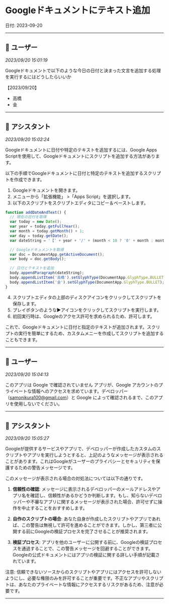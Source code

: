 # Googleドキュメントにテキスト追加

日付: 2023-09-20

---

## 👤 ユーザー
*2023/09/20 15:01:19*

Googleドキュメントで以下のような今日の日付と決まった文言を追加する処理を実行するにはどうしたらいいか

【2023/09/20】
- 高橋
- 金

---

## 🤖 アシスタント
*2023/09/20 15:02:24*

Googleドキュメントに日付や特定のテキストを追加するには、Google Apps Scriptを使用して、Googleドキュメントにスクリプトを追加する方法があります。

以下の手順でGoogleドキュメントに日付と特定のテキストを追加するスクリプトを作成できます。

1. Googleドキュメントを開きます。
2. メニューから「拡張機能」 &gt;「Apps Script」を選択します。
3. 以下のスクリプトをスクリプトエディタにコピー＆ペーストします。

```javascript
function addDateAndText() {
  // 現在の日付を取得
  var today = new Date();
  var year = today.getFullYear();
  var month = today.getMonth() + 1;
  var day = today.getDate();
  var dateString = '【' + year + '/' + (month < 10 ? '0' + month : month) + '/' + (day < 10 ? '0' + day : day) + '】';

  // Googleドキュメントを取得
  var doc = DocumentApp.getActiveDocument();
  var body = doc.getBody();

  // 日付とテキストを追加
  body.appendParagraph(dateString);
  body.appendListItem('高橋').setGlyphType(DocumentApp.GlyphType.BULLET);
  body.appendListItem('金').setGlyphType(DocumentApp.GlyphType.BULLET);
}

```

4. スクリプトエディタの上部のディスクアイコンをクリックしてスクリプトを保存します。
5. プレイボタンのような▶️アイコンをクリックしてスクリプトを実行します。
6. 初回実行時は、Googleのアクセス許可を求められるため、許可します。

これで、Googleドキュメントに日付と指定のテキストが追加されます。スクリプトの実行を簡単にするため、カスタムメニーを作成してスクリプトを追加することもできます。

---

## 👤 ユーザー
*2023/09/20 15:04:13*

このアプリは Google で確認されていません
アプリが、Google アカウントのプライベートな情報へのアクセスを求めています。デベロッパー（samonikura100@gmail.com）と Google によって確認されるまで、このアプリを使用しないでください。

---

## 🤖 アシスタント
*2023/09/20 15:05:27*

Googleが提供するサービスやアプリで、デベロッパーが作成したカスタムのスクリプトやアプリを実行しようとすると、上記のようなメッセージが表示されることがあります。これはGoogleがユーザーのプライバシーとセキュリティを保護するための警告メッセージです。

このメッセージが表示される場合の対処法については以下の通りです。

1. **信頼性の確認**: メッセージに表示されるデベロッパーのメールアドレスやアプリ名を確認し、信頼性があるかどうか判断します。もし、知らないデベロッパーや不審なアプリに関するメッセージが表示された場合、許可せずに操作を中止することをおすすめします。

2. **自作のスクリプトの場合**: あなた自身が作成したスクリプトやアプリであれば、この警告は無視して許可を進めることができます。しかし、第三者に公開する前にGoogleの検証プロセスを完了させることが推奨されます。

3. **検証プロセス**: アプリを他のユーザーに公開する前に、Googleの検証プロセスを通過することで、この警告メッセージを回避することができます。Googleの公式ドキュメントにはアプリの検証に関する詳しい手順が記載されています。

注意: 信頼できないソースからのスクリプトやアプリにはアクセスを許可しないようにし、必要な権限のみを許可することが重要です。不正なアプリやスクリプトは、あなたのプライベートな情報にアクセスするリスクがあるため、注意が必要です。

---
